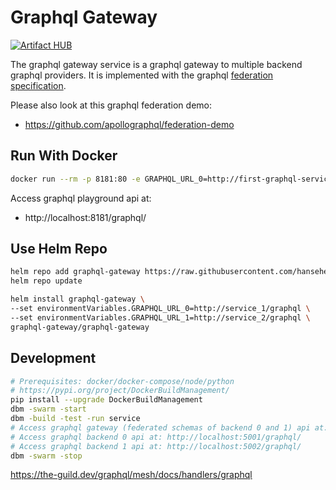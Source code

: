 # Graphql Gateway

[![Artifact HUB](https://img.shields.io/endpoint?url=https://artifacthub.io/badge/repository/graphql-gateway)](https://artifacthub.io/packages/search?repo=graphql-gateway)

The graphql gateway service is a graphql gateway to multiple backend graphql providers.
It is implemented with the graphql [federation specification](https://www.apollographql.com/docs/apollo-server/api/apollo-federation/).

Please also look at this graphql federation demo:
- https://github.com/apollographql/federation-demo

## Run With Docker
```bash
docker run --rm -p 8181:80 -e GRAPHQL_URL_0=http://first-graphql-service/graphql GRAPHQL_URL_1=http://second-graphql-service/graphql hansehe/graphql-gateway
```

Access graphql playground api at: 
- http://localhost:8181/graphql/

## Use Helm Repo
```bash
helm repo add graphql-gateway https://raw.githubusercontent.com/hansehe/graphql-gateway/master/helm/charts
helm repo update
```
```bash
helm install graphql-gateway \
--set environmentVariables.GRAPHQL_URL_0=http://service_1/graphql \
--set environmentVariables.GRAPHQL_URL_1=http://service_2/graphql \
graphql-gateway/graphql-gateway
```

## Development
```bash
# Prerequisites: docker/docker-compose/node/python
# https://pypi.org/project/DockerBuildManagement/
pip install --upgrade DockerBuildManagement
dbm -swarm -start
dbm -build -test -run service
# Access graphql gateway (federated schemas of backend 0 and 1) api at: http://localhost:8181/graphql/
# Access graphql backend 0 api at: http://localhost:5001/graphql/
# Access graphql backend 1 api at: http://localhost:5002/graphql/
dbm -swarm -stop
```

https://the-guild.dev/graphql/mesh/docs/handlers/graphql